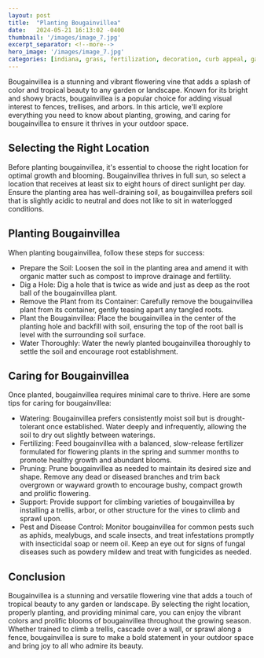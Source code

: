 ```yaml
---
layout: post
title:  "Planting Bougainvillea"
date:   2024-05-21 16:13:02 -0400
thumbnail: '/images/image_7.jpg'
excerpt_separator: <!--more-->
hero_image: '/images/image_7.jpg'
categories: [indiana, grass, fertilization, decoration, curb appeal, garden, flowers, recreation]
---
```

Bougainvillea is a stunning and vibrant flowering vine that adds a splash of color and tropical beauty to any garden or landscape. <!--more-->Known for its bright and showy bracts, bougainvillea is a popular choice for adding visual interest to fences, trellises, and arbors. In this article, we'll explore everything you need to know about planting, growing, and caring for bougainvillea to ensure it thrives in your outdoor space.

## Selecting the Right Location
Before planting bougainvillea, it's essential to choose the right location for optimal growth and blooming. Bougainvillea thrives in full sun, so select a location that receives at least six to eight hours of direct sunlight per day. Ensure the planting area has well-draining soil, as bougainvillea prefers soil that is slightly acidic to neutral and does not like to sit in waterlogged conditions.

## Planting Bougainvillea
When planting bougainvillea, follow these steps for success:
* Prepare the Soil: Loosen the soil in the planting area and amend it with organic matter such as compost to improve drainage and fertility.
* Dig a Hole: Dig a hole that is twice as wide and just as deep as the root ball of the bougainvillea plant.
* Remove the Plant from its Container: Carefully remove the bougainvillea plant from its container, gently teasing apart any tangled roots.
* Plant the Bougainvillea: Place the bougainvillea in the center of the planting hole and backfill with soil, ensuring the top of the root ball is level with the surrounding soil surface.
* Water Thoroughly: Water the newly planted bougainvillea thoroughly to settle the soil and encourage root establishment.

## Caring for Bougainvillea
Once planted, bougainvillea requires minimal care to thrive. Here are some tips for caring for bougainvillea:
* Watering: Bougainvillea prefers consistently moist soil but is drought-tolerant once established. Water deeply and infrequently, allowing the soil to dry out slightly between waterings.
* Fertilizing: Feed bougainvillea with a balanced, slow-release fertilizer formulated for flowering plants in the spring and summer months to promote healthy growth and abundant blooms.
* Pruning: Prune bougainvillea as needed to maintain its desired size and shape. Remove any dead or diseased branches and trim back overgrown or wayward growth to encourage bushy, compact growth and prolific flowering.
* Support: Provide support for climbing varieties of bougainvillea by installing a trellis, arbor, or other structure for the vines to climb and sprawl upon.
* Pest and Disease Control: Monitor bougainvillea for common pests such as aphids, mealybugs, and scale insects, and treat infestations promptly with insecticidal soap or neem oil. Keep an eye out for signs of fungal diseases such as powdery mildew and treat with fungicides as needed.

## Conclusion
Bougainvillea is a stunning and versatile flowering vine that adds a touch of tropical beauty to any garden or landscape. By selecting the right location, properly planting, and providing minimal care, you can enjoy the vibrant colors and prolific blooms of bougainvillea throughout the growing season. Whether trained to climb a trellis, cascade over a wall, or sprawl along a fence, bougainvillea is sure to make a bold statement in your outdoor space and bring joy to all who admire its beauty.

